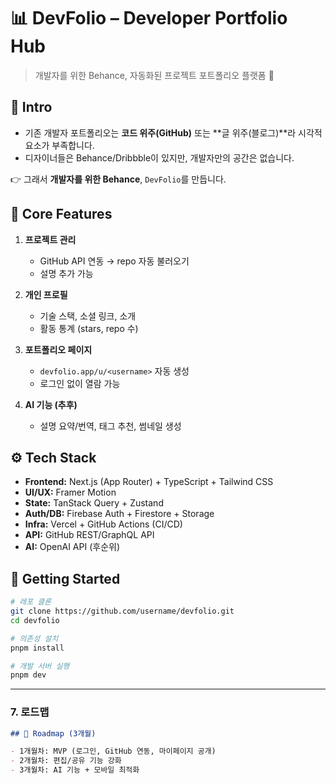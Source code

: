 # 📊 DevFolio – Developer Portfolio Hub

> 개발자를 위한 Behance, 자동화된 프로젝트 포트폴리오 플랫폼 🚀

## 🌟 Intro

- 기존 개발자 포트폴리오는 **코드 위주(GitHub)** 또는 **글 위주(블로그)**라 시각적 요소가 부족합니다.
- 디자이너들은 Behance/Dribbble이 있지만, 개발자만의 공간은 없습니다.

👉 그래서 **개발자를 위한 Behance**, `DevFolio`를 만듭니다.

## 🔑 Core Features

1. **프로젝트 관리**
   - GitHub API 연동 → repo 자동 불러오기
   - 설명 추가 가능

2. **개인 프로필**
   - 기술 스택, 소셜 링크, 소개
   - 활동 통계 (stars, repo 수)

3. **포트폴리오 페이지**
   - `devfolio.app/u/<username>` 자동 생성
   - 로그인 없이 열람 가능

4. **AI 기능 (추후)**
   - 설명 요약/번역, 태그 추천, 썸네일 생성

## ⚙️ Tech Stack

- **Frontend:** Next.js (App Router) + TypeScript + Tailwind CSS
- **UI/UX:** Framer Motion
- **State:** TanStack Query + Zustand
- **Auth/DB:** Firebase Auth + Firestore + Storage
- **Infra:** Vercel + GitHub Actions (CI/CD)
- **API:** GitHub REST/GraphQL API
- **AI:** OpenAI API (후순위)

## 🚀 Getting Started

```bash
# 레포 클론
git clone https://github.com/username/devfolio.git
cd devfolio

# 의존성 설치
pnpm install

# 개발 서버 실행
pnpm dev
```

---

### 7. 로드맵

```markdown
## 📌 Roadmap (3개월)

- 1개월차: MVP (로그인, GitHub 연동, 마이페이지 공개)
- 2개월차: 편집/공유 기능 강화
- 3개월차: AI 기능 + 모바일 최적화
```
